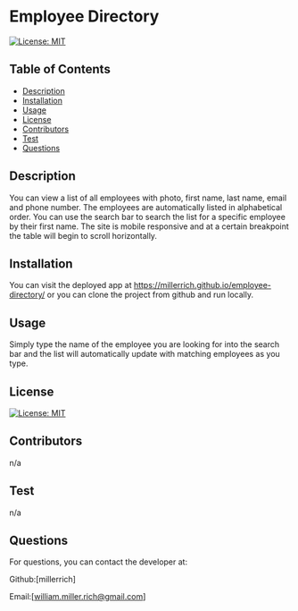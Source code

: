 # Employee Directory

[![License: MIT](https://img.shields.io/badge/License-MIT-yellow.svg)](https://opensource.org/licenses/MIT)


## Table of Contents
* [Description](#description)
* [Installation](#installation)
* [Usage](#usage)
* [License](#license)
* [Contributors](#contributors)
* [Test](#test)
* [Questions](#questions)

## Description
You can view a list of all employees with photo, first name, last name, email and phone number. The employees are automatically listed in alphabetical order. You can use the search bar to search the list for a specific employee by their first name. The site is mobile responsive and at a certain breakpoint the table will begin to scroll horizontally.

## Installation 
You can visit the deployed app at https://millerrich.github.io/employee-directory/ or you can clone the project from github and run locally.

## Usage 
Simply type the name of the employee you are looking for into the search bar and the list will automatically update with matching employees as you type.

## License
[![License: MIT](https://img.shields.io/badge/License-MIT-yellow.svg)](https://opensource.org/licenses/MIT)

## Contributors
n/a

## Test
n/a

## Questions
For questions, you can contact the developer at:

Github:[millerrich]

Email:[william.miller.rich@gmail.com]